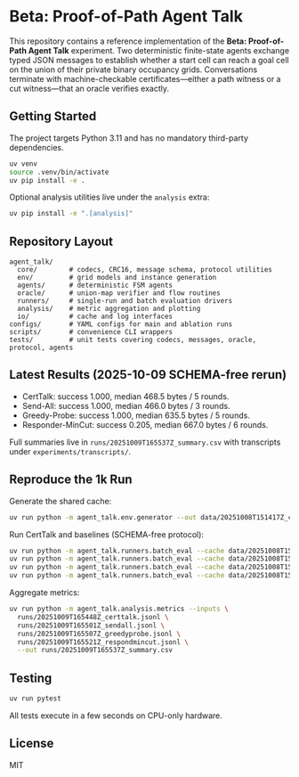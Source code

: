 # Beta: Proof-of-Path Agent Talk

This repository contains a reference implementation of the **Beta: Proof-of-Path Agent Talk** experiment. Two deterministic finite-state agents exchange typed JSON messages to establish whether a start cell can reach a goal cell on the union of their private binary occupancy grids. Conversations terminate with machine-checkable certificates—either a path witness or a cut witness—that an oracle verifies exactly.

## Getting Started

The project targets Python 3.11 and has no mandatory third-party dependencies.

```bash
uv venv
source .venv/bin/activate
uv pip install -e .
```

Optional analysis utilities live under the `analysis` extra:

```bash
uv pip install -e ".[analysis]"
```

## Repository Layout

```
agent_talk/
  core/        # codecs, CRC16, message schema, protocol utilities
  env/         # grid models and instance generation
  agents/      # deterministic FSM agents
  oracle/      # union-map verifier and flow routines
  runners/     # single-run and batch evaluation drivers
  analysis/    # metric aggregation and plotting
  io/          # cache and log interfaces
configs/       # YAML configs for main and ablation runs
scripts/       # convenience CLI wrappers
tests/         # unit tests covering codecs, messages, oracle, protocol, agents
```

## Latest Results (2025-10-09 SCHEMA-free rerun)

- CertTalk: success 1.000, median 468.5 bytes / 5 rounds.
- Send-All: success 1.000, median 466.0 bytes / 3 rounds.
- Greedy-Probe: success 1.000, median 635.5 bytes / 5 rounds.
- Responder-MinCut: success 0.205, median 667.0 bytes / 6 rounds.

Full summaries live in `runs/20251009T165537Z_summary.csv` with transcripts under `experiments/transcripts/`.

## Reproduce the 1k Run

Generate the shared cache:

```bash
uv run python -m agent_talk.env.generator --out data/20251008T151417Z_cache.jsonl --n 1000 --size 10 --seed 123
```

Run CertTalk and baselines (SCHEMA-free protocol):

```bash
uv run python -m agent_talk.runners.batch_eval --cache data/20251008T151417Z_cache.jsonl --system certtalk --out runs/20251009T165448Z_certtalk.jsonl
uv run python -m agent_talk.runners.batch_eval --cache data/20251008T151417Z_cache.jsonl --system sendall --out runs/20251009T165501Z_sendall.jsonl
uv run python -m agent_talk.runners.batch_eval --cache data/20251008T151417Z_cache.jsonl --system greedyprobe --out runs/20251009T165507Z_greedyprobe.jsonl
uv run python -m agent_talk.runners.batch_eval --cache data/20251008T151417Z_cache.jsonl --system respondermincut --out runs/20251009T165521Z_respondmincut.jsonl
```

Aggregate metrics:

```bash
uv run python -m agent_talk.analysis.metrics --inputs \
  runs/20251009T165448Z_certtalk.jsonl \
  runs/20251009T165501Z_sendall.jsonl \
  runs/20251009T165507Z_greedyprobe.jsonl \
  runs/20251009T165521Z_respondmincut.jsonl \
  --out runs/20251009T165537Z_summary.csv
```

## Testing

```bash
uv run pytest
```

All tests execute in a few seconds on CPU-only hardware.

## License

MIT
